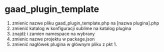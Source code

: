 # gaad_plugin_template

1. zmienic nazwe pliku gaad_plugin_template.php na [nazwa plugina].php
2. zmienić katalog w konfiguracji sublime na katalog plugina
3. znajdź i zamien namespace na wybrany 
4. zmienic nazwe projektu w package.json
5. zmienić nagłówek plugina w głównym pliku z pkt 1.
